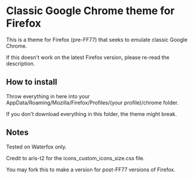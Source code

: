 # Classic Google Chrome theme for Firefox
This is a theme for Firefox (pre-FF77) that seeks to emulate classic Google Chrome.

If this doesn't work on the latest Firefox version, please re-read the description.

## How to install
Throw everything in here into your AppData/Roaming/Mozilla/Firefox/Profiles/(your profile)/chrome folder.

If you don't download everything in this folder, the theme might break.
## Notes
Tested on Waterfox only.

Credit to aris-t2 for the icons_custom_icons_size.css file.

You may fork this to make a version for post-FF77 versions of Firefox.
